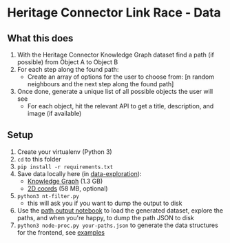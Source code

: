 # Heritage Connector Link Race - Data

## What this does

1. With the Heritage Connector Knowledge Graph dataset find a path (if possible) from Object A to Object B
1. For each step along the found path:
   - Create an array of options for the user to choose from: [n random neighbours and the next step along the found path]
1. Once done, generate a unique list of all possible objects the user will see
   - For each object, hit the relevant API to get a title, description, and image (if available)

## Setup

1. Create your virtualenv (Python 3)
1. `cd` to this folder
1. `pip install -r requirements.txt`
1. Save data locally here (in [data-exploration](./)):
   - [Knowledge Graph](https://heritageconnector.s3.eu-west-2.amazonaws.com/rdf/hc_dump_latest.nt) (1.3 GB)
   - [2D coords](https://heritageconnector.s3.eu-west-2.amazonaws.com/visualisation/visualisation_data_with_clusters.tsv) (58 MB, optional)
1. `python3 nt-filter.py`
   - this will ask you if you want to dump the output to disk
1. Use the [path output notebook](./path-output.ipynb) to load the generated dataset, explore the paths, and when you're happy, to dump the path JSON to disk
1. `python3 node-proc.py your-paths.json` to generate the data structures for the frontend, see [examples](../frontend/src/data)
